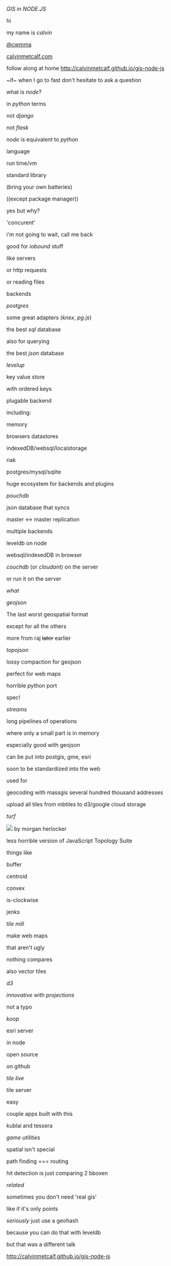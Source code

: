 *GIS* in *NODE.JS*

hi

my name is *calvin*

[@cwmma](https://twitter.com/CWMma)

[calvinmetcalf.com](http://calvinmetcalf.com)

follow along at home http://calvinmetcalf.github.io/gis-node-js

~if~ when I go to fast don't hesitate to ask a question

what is *node*?

in *python* terms

not *django*

not *flask*

*node* is equivalent to *python*

language

run time/vm

standard library

(bring your own batteries)

((except package manager))

yes but why?

'concurent'

i'm not going to wait, call me back

good for *iobound* stuff

like servers

or http requests

or reading files

backends

*postgres*

some great adapters (*knex*, *pg.js*)

the best *sql* database

also for querying

the best *json* database

*levelup*

key value store

with ordered keys

plugable backend

including:

memory

browsers datastores

indexedDB/websql/localstorage

riak

postgres/mysql/sqlite

huge ecosystem for backends and plugins

*pouchdb*

json database that syncs

master <-> master replication

multiple backends

leveldb on node

websql/indexedDB in browser

*couchdb* (or *cloudant*) on the server

or run it on the server


*what*

*geojson*

The last worst geospatial format

except for all the others

more from raj ~~later~~ earlier

*topojson*

lossy compaction for geojson

perfect for web maps

horrible python port

spec!

*streams*

long pipelines of operations

where only a small part is in memory

especially good with geojson

can be put into postgis, gme, esri

soon to be standardized into the web

used for

geocoding with massgis several hundred thousand addresses

upload all tiles from mbtiles to d3/google cloud storage

*turf*

![](https://www.mapbox.com/img/team/morgan.jpg) by morgan herlocker

less horrible version of JavaScript Topology Suite

things like

buffer

centroid

convex

is-clockwise

jenks

*tile mill*

make web maps

that aren't ugly

nothing compares

also vector tiles

*d3*

*innovative* with *projections*

not a typo

*koop*

esri server

in node

open source

on github

*tile live*

tile server

easy

couple apps built with this

kublai and tessera

*game utilities*

spatial isn't special

path finding === routing

hit detection is just comparing 2 bboxen

*related*

sometimes you don't need 'real gis'

like if it's only points

*seriously* just use a geohash

because you can do that with leveldb

but that was a different talk

http://calvinmetcalf.github.io/gis-node-js